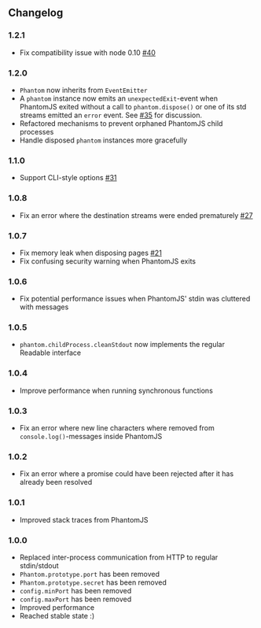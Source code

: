 Changelog
---------

### 1.2.1
- Fix compatibility issue with node 0.10 [#40](https://github.com/peerigon/phridge/pull/40)

### 1.2.0
- `Phantom` now inherits from `EventEmitter`
- A `phantom` instance now emits an `unexpectedExit`-event when PhantomJS exited without a call to `phantom.dispose()` or one of its std streams emitted an `error` event. See [#35](https://github.com/peerigon/phridge/pull/35) for discussion.
- Refactored mechanisms to prevent orphaned PhantomJS child processes
- Handle disposed `phantom` instances more gracefully

### 1.1.0
- Support CLI-style options [#31](https://github.com/peerigon/phridge/issues/31)

### 1.0.8
- Fix an error where the destination streams were ended prematurely [#27](https://github.com/peerigon/phridge/issues/27)

### 1.0.7
- Fix memory leak when disposing pages [#21](https://github.com/peerigon/phridge/pull/21)
- Fix confusing security warning when PhantomJS exits

### 1.0.6
- Fix potential performance issues when PhantomJS' stdin was cluttered with messages

### 1.0.5
- `phantom.childProcess.cleanStdout` now implements the regular Readable interface

### 1.0.4
- Improve performance when running synchronous functions

### 1.0.3
- Fix an error where new line characters where removed from `console.log()`-messages inside PhantomJS

### 1.0.2
- Fix an error where a promise could have been rejected after it has already been resolved

### 1.0.1
- Improved stack traces from PhantomJS

### 1.0.0
- Replaced inter-process communication from HTTP to regular stdin/stdout
- `Phantom.prototype.port` has been removed
- `Phantom.prototype.secret` has been removed
- `config.minPort` has been removed
- `config.maxPort` has been removed
- Improved performance
- Reached stable state :)

